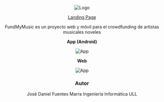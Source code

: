 <div align="center">

![Logo](https://res.cloudinary.com/fundmymusic-cloudinary/image/upload/v1655818670/assets/logo_wrvugs.png)
 
[Landing Page](https://fundmymusic-backend.herokuapp.com/)

FundMyMusic es un proyecto web y móvil para el crowdfunding de artistas musicales noveles

**App (Android)**

![App](https://res.cloudinary.com/fundmymusic-cloudinary/image/upload/c_scale,w_240/v1655820609/assets/example-android_gxcpeo.png)

**Web**

![App](https://res.cloudinary.com/fundmymusic-cloudinary/image/upload/c_scale,w_1000/v1655825013/assets/macbookpro_dru4jx.png)

### Autor
José Daniel Fuentes Marra
Ingeniería Informática ULL
</div>

